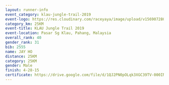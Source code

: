 ```yaml
---
layout: runner-info 
event_category: klau-jungle-trail-2019 
event-logo: https://res.cloudinary.com/raceyaya/image/upload/v1569072808/logo/klau-image_qwwxyw.png
category_km: 25KM 
event-title: KLAU Jungle Trail 2019 
event-location: Pasar Sg Klau, Pahang, Malaysia 
overall_rank: 40
gender_rank: 31
bib: 2555
name: JAY HO
distance: 25KM
category: 25KM
gender: Male
finish: 4-28-15
certificate: https://drive.google.com/file/d/1QJ2PN0pOLqk3XGC39TV-000INonGVCro/view?usp=sharing
---
```

